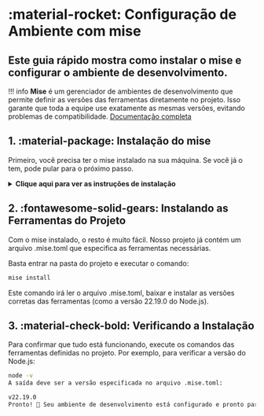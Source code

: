 # :material-rocket: Configuração de Ambiente com mise
Este guia rápido mostra como instalar o mise e configurar o ambiente de desenvolvimento.
---

!!! info
    **Mise** é um gerenciador de ambientes de desenvolvimento que permite definir as versões das ferramentas diretamente no projeto. Isso garante que toda a equipe use exatamente as mesmas versões, evitando problemas de compatibilidade.
    [Documentação completa](https://mise.jdx.dev/)

## 1. :material-package: Instalação do mise
Primeiro, você precisa ter o mise instalado na sua máquina. Se você já o tem, pode pular para o próximo passo.

<details>
<summary><strong>Clique aqui para ver as instruções de instalação</strong></summary>

Para macOS ou Linux (usando Homebrew)
```Bash
brew install mise
```
Para macOS ou Linux (usando o instalador oficial)
```Bash
curl https://mise.run | sh
```
Para Windows (usando winget)
```Bash
winget install jdx.mise
```

:octicons-light-bulb-16: Importante: Após a instalação, siga as instruções no terminal para adicionar o mise ao seu shell (ex: echo 'eval "$(mise activate bash)"' >> ~/.bashrc). Isso garante que ele funcione automaticamente. Para mais detalhes e configuração no windows, consulte a [documentação oficial do mise](https://mise.jdx.dev/getting-started.html)

</details>

## 2. :fontawesome-solid-gears: Instalando as Ferramentas do Projeto
Com o mise instalado, o resto é muito fácil. Nosso projeto já contém um arquivo .mise.toml que especifica as ferramentas necessárias.

Basta entrar na pasta do projeto e executar o comando:

```Bash
mise install
```
Este comando irá ler o arquivo .mise.toml, baixar e instalar as versões corretas das ferramentas (como a versão 22.19.0 do Node.js).

## 3. :material-check-bold: Verificando a Instalação
Para confirmar que tudo está funcionando, execute os comandos das ferramentas definidas no projeto. Por exemplo, para verificar a versão do Node.js:

```Bash
node -v
A saída deve ser a versão especificada no arquivo .mise.toml:
```
```Bash
v22.19.0
Pronto! 🎉 Seu ambiente de desenvolvimento está configurado e pronto para uso.
```